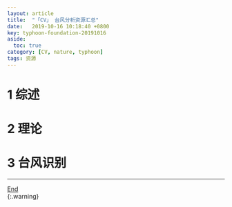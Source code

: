 ```yaml
---
layout: article
title:  "「CV」 台风分析资源汇总"
date:   2019-10-16 10:18:40 +0800
key: typhoon-foundation-20191016
aside:
  toc: true
category: [CV, nature, typhoon]
tags: 资源
---
```

<span id='head'></span>  

<!--more-->

# 1 综述

# 2 理论

# 3 台风识别

-------------------  
[End](#head)   
{:.warning}  
